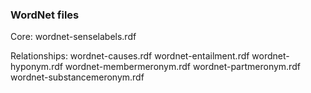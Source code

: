 

### WordNet files
Core:
wordnet-senselabels.rdf

Relationships:
wordnet-causes.rdf
wordnet-entailment.rdf
wordnet-hyponym.rdf
wordnet-membermeronym.rdf
wordnet-partmeronym.rdf
wordnet-substancemeronym.rdf